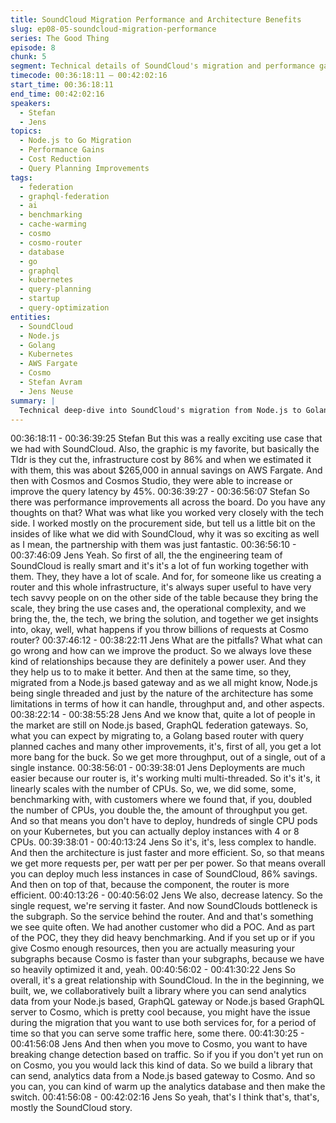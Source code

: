 ```yaml
---
title: SoundCloud Migration Performance and Architecture Benefits
slug: ep08-05-soundcloud-migration-performance
series: The Good Thing
episode: 8
chunk: 5
segment: Technical details of SoundCloud's migration and performance gains
timecode: 00:36:18:11 – 00:42:02:16
start_time: 00:36:18:11
end_time: 00:42:02:16
speakers:
  - Stefan
  - Jens
topics:
  - Node.js to Go Migration
  - Performance Gains
  - Cost Reduction
  - Query Planning Improvements
tags:
  - federation
  - graphql-federation
  - ai
  - benchmarking
  - cache-warming
  - cosmo
  - cosmo-router
  - database
  - go
  - graphql
  - kubernetes
  - query-planning
  - startup
  - query-optimization
entities:
  - SoundCloud
  - Node.js
  - Golang
  - Kubernetes
  - AWS Fargate
  - Cosmo
  - Stefan Avram
  - Jens Neuse
summary: |
  Technical deep-dive into SoundCloud's migration from Node.js to Golang-based routing, achieving 86% infrastructure cost reduction and 45% latency improvement. Jens explains the architectural advantages of multi-threaded processing, linear CPU scaling, and the collaborative analytics bridge built to support migration from Node.js gateways to Cosmo.
---
```


00:36:18:11 - 00:36:39:25
Stefan
But this was a really exciting use case that we had with SoundCloud. Also, the graphic is my
favorite, but basically the Tldr is they cut the, infrastructure cost by 86% and when we estimated
it with them, this was about $265,000 in annual savings on AWS Fargate. And then with Cosmos
and Cosmos Studio, they were able to increase or improve the query latency by 45%.
00:36:39:27 - 00:36:56:07
Stefan
So there was performance improvements all across the board. Do you have any thoughts on
that? What was what like you worked very closely with the tech side. I worked mostly on the
procurement side, but tell us a little bit on the insides of like what we did with SoundCloud, why
it was so exciting as well as I mean, the partnership with them was just fantastic.
00:36:56:10 - 00:37:46:09
Jens
Yeah. So first of all, the the engineering team of SoundCloud is really smart and it's it's a lot of
fun working together with them. They, they have a lot of scale. And for, for someone like us
creating a router and this whole infrastructure, it's always super useful to have very tech savvy
people on on the other side of the table because they bring the scale, they bring the use cases
and, the operational complexity, and we bring the, the, the tech, we bring the solution, and
together we get insights into, okay, well, what happens if you throw billions of requests at
Cosmo router?
00:37:46:12 - 00:38:22:11
Jens
What are the pitfalls? What what can go wrong and how can we improve the product. So we
always love these kind of relationships because they are definitely a power user. And they they
help us to to make it better. And then at the same time, so they, migrated from a Node.js based
gateway and as we all might know, Node.js being single threaded and just by the nature of the
architecture has some limitations in terms of how it can handle, throughput and, and other
aspects.
00:38:22:14 - 00:38:55:28
Jens
And we know that, quite a lot of people in the market are still on Node.js based, GraphQL
federation gateways. So, what you can expect by migrating to, a Golang based router with
query planned caches and many other improvements, it's, first of all, you get a lot more bang for
the buck. So we get more throughput, out of a single, out of a single instance.
00:38:56:01 - 00:39:38:01
Jens
Deployments are much easier because our router is, it's working multi multi-threaded. So it's it's,
it linearly scales with the number of CPUs. So, we, we did some, some, benchmarking with, with
customers where we found that, if you, doubled the number of CPUs, you double the, the
amount of throughput you get. And so that means you don't have to deploy, hundreds of single
CPU pods on your Kubernetes, but you can actually deploy instances with 4 or 8 CPUs.
00:39:38:01 - 00:40:13:24
Jens
So it's, it's, less complex to handle. And then the architecture is just faster and more efficient.
So, so that means we get more requests per, per watt per per per power. So that means overall
you can deploy much less instances in case of SoundCloud, 86% savings. And then on top of
that, because the component, the router is more efficient.
00:40:13:26 - 00:40:56:02
Jens
We also, decrease latency. So the single request, we're serving it faster. And now SoundClouds
bottleneck is the subgraph. So the service behind the router. And and that's something we see
quite often. We had another customer who did a POC. And as part of the POC, they they did
heavy benchmarking. And if you set up or if you give Cosmo enough resources, then you are
actually measuring your subgraphs because Cosmo is faster than your subgraphs, because we
have so heavily optimized it and, yeah.
00:40:56:02 - 00:41:30:22
Jens
So overall, it's a great relationship with SoundCloud. In the in the beginning, we built, we, we
collaboratively built a library where you can send analytics data from your Node.js based,
GraphQL gateway or Node.js based GraphQL server to Cosmo, which is pretty cool because,
you might have the issue during the migration that you want to use both services for, for a
period of time so that you can serve some traffic here, some there.
00:41:30:25 - 00:41:56:08
Jens
And then when you move to Cosmo, you want to have breaking change detection based on
traffic. So if you if you don't yet run on on Cosmo, you you would lack this kind of data. So we
build a library that can send, analytics data from a Node.js based gateway to Cosmo. And so
you can, you can kind of warm up the analytics database and then make the switch.
00:41:56:08 - 00:42:02:16
Jens
So yeah, that's I think that's, that's, mostly the SoundCloud story.